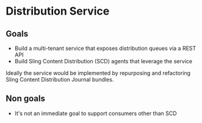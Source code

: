 # Distribution Service

## Goals

* Build a multi-tenant service that exposes distribution queues via a REST API
* Build Sling Content Distribution (SCD) agents that leverage the service

Ideally the service would be implemented by repurposing and refactoring Sling Content Distribution Journal bundles.

## Non goals

* It's not an immediate goal to support consumers other than SCD
